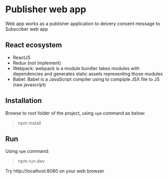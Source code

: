 # Publisher web app
Web app works as a publisher application to deivery consent message to Subscriber web app

## React ecosystem

- ReactJS
- Redux (not implement)
- Webpack: webpack is a module bundler takes modules with dependencies and generates static assets representing those modules
- Babel: Babel is a JavaScript compiler using to compiple JSX file to JS (raw javascript)

## Installation

Browse to root folder of the project, using `npm` command as below:

> npm install

## Run

Using `npm` command:

> npm run dev

Try http://localhost:8080 on your web browser